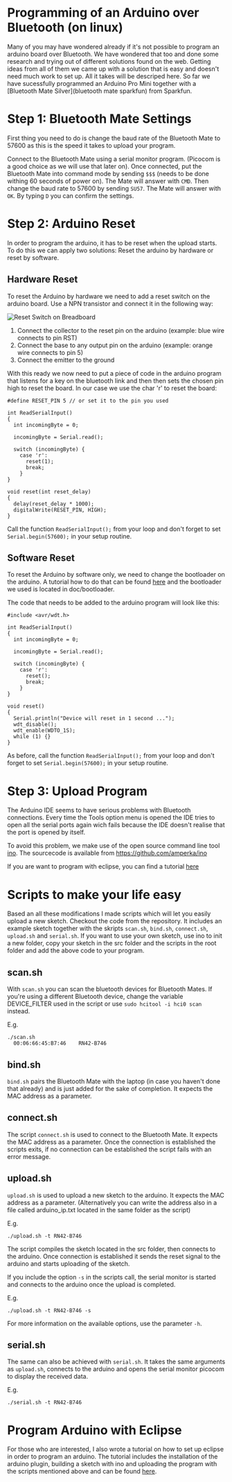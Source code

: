 <!-- Uses markdown syntax for neat display at github -->

# Programming of an Arduino over Bluetooth (on linux)

Many of you may have wondered already if it's not possible to program an arduino board over Bluetooth. We have wondered that too and done some research and trying out of different solutions found on the web. Getting ideas from all of them we came up with a solution that is easy and doesn't need much work to set up. All it takes will be descriped here. So far we have sucessfully programmed an Arduino Pro Mini together with a [Bluetooth Mate Silver](bluetooth mate sparkfun) from Sparkfun.

# Step 1: Bluetooth Mate Settings

First thing you need to do is change the baud rate of the Bluetooth Mate to 57600 as this is the speed it takes to upload your program. 

Connect to the Bluetooth Mate using a serial monitor program. (Picocom is a good choice as we will use that later on). Once connected, put the Bluetooth Mate into command mode by sending `$$$` (needs to be done withing 60 seconds of power on). The Mate will answer with `CMD`. Then change the baud rate to 57600 by sending `SU57`. The Mate will answer with `OK`. By typing `D` you can confirm the settings.

# Step 2: Arduino Reset

In order to program the arduino, it has to be reset when the upload starts. To do this we can apply two solutions: Reset the arduino by hardware or reset by software. 

## Hardware Reset

To reset the Arduino by hardware we need to add a reset switch on the arduino board. Use a NPN transistor and connect it in the following way:

![Reset Switch on Breadboard](https://raw.github.com/eggerdo/arduino_blue/master/doc/reset_circuit.png)

1. Connect the collector to the reset pin on the arduino (example: blue wire connects to pin RST)
2. Connect the base to any output pin on the arduino (example: orange wire connects to pin 5)
3. Connect the emitter to the ground

With this ready we now need to put a piece of code in the arduino program that listens for a key on the bluetooth link and then then sets the chosen pin high to reset the board. In our case we use the char 'r' to reset the board:

	#define RESET_PIN 5 // or set it to the pin you used
	
	int ReadSerialInput()
	{
	  int incomingByte = 0;
	  
	  incomingByte = Serial.read();

	  switch (incomingByte) {
	    case 'r':
	      reset(1);
	      break;
	    }
	}

	void reset(int reset_delay) 
	{
	  delay(reset_delay * 1000);
	  digitalWrite(RESET_PIN, HIGH);
	}

Call the function `ReadSerialInput();` from your loop and don't forget to set `Serial.begin(57600);` in your setup routine. 

## Software Reset

To reset the Arduino by software only, we need to change the bootloader on the arduino. A tutorial how to do that can be found [here](https://github.com/eggerdo/arduino_blue/raw/master/doc/ArduinoSoftwareReset.pdf) and the bootloader we used is located in doc/bootloader.

The code that needs to be added to the arduino program will look like this:

	#include <avr/wdt.h>

	int ReadSerialInput()
	{
	  int incomingByte = 0;
	  
	  incomingByte = Serial.read();

	  switch (incomingByte) {
	    case 'r':
	      reset();
	      break;
	    }
	}

	void reset()
	{
	  Serial.println("Device will reset in 1 second ...");
	  wdt_disable();
	  wdt_enable(WDTO_1S);
	  while (1) {}
	}

As before, call the function `ReadSerialInput();` from your loop and don't forget to set `Serial.begin(57600);` in your setup routine. 

# Step 3: Upload Program

The Arduino IDE seems to have serious problems with Bluetooth connections. Every time the Tools option menu is opened the IDE tries to open all the serial ports again wich fails because the IDE doesn't realise that the port is opened by itself.

To avoid this problem, we make use of the open source command line tool [ino](http://inotool.org/). The sourcecode is available from https://github.com/amperka/ino

If you are want to program with eclipse, you can find a tutorial [here](https://github.com/eggerdo/arduino_blue/raw/master/doc/ProgramArduinowithEclipse.pdf)

# Scripts to make your life easy

Based an all these modifications I made scripts which will let you easily upload a new sketch. Checkout the code from the repository. It includes an example sketch together with the skripts `scan.sh`, `bind.sh`, `connect.sh`, `upload.sh` and `serial.sh`. If you want to use your own sketch, use ino to init a new folder, copy your sketch in the src folder and the scripts in the root folder and add the above code to your program.

## scan.sh

With `scan.sh` you can scan the bluetooth devices for Bluetooth Mates. If you're using a different Bluetooth device, change the variable DEVICE_FILTER used in the script or use `sudo hcitool -i hci0 scan` instead.

E.g.

	./scan.sh
	  00:06:66:45:B7:46    RN42-B746

## bind.sh

`bind.sh` pairs the Bluetooth Mate with the laptop (in case you haven't done that already) and is just added for the sake of completion. It expects the MAC address as a parameter.

## connect.sh

The script `connect.sh` is used to connect to the Bluetooth Mate. It expects the MAC address as a parameter. Once the connection is established the scripts exits, if no connection can be established the script fails with an error message. 

## upload.sh

`upload.sh` is used to upload a new sketch to the arduino. It expects the MAC address as a parameter. (Alternatively you can write the address also in a file called arduino_ip.txt located in the same folder as the script)

E.g.

	./upload.sh -t RN42-B746

The script compiles the sketch located in the src folder, then connects to the arduino. Once connection is established it sends the reset signal to the arduino and starts uploading of the sketch.

If you include the option `-s` in the scripts call, the serial monitor is started and connects to the arduino once the upload is completed. 

E.g.

	./upload.sh -t RN42-B746 -s

For more information on the available options, use the parameter `-h`.

## serial.sh

The same can also be achieved with `serial.sh`. It takes the same arguments as `upload.sh`, connects to the arduino and opens the serial monitor picocom to display the received data. 

E.g.

	./serial.sh -t RN42-B746

# Program Arduino with Eclipse

For those who are interested, I also wrote a tutorial on how to set up eclipse in order to program an arduino. The tutorial includes the installation of the arduino plugin, building a sketch with ino and uploading the program with the scripts mentioned above and can be found [here](https://raw.github.com/eggerdo/arduino_blue/master/doc/ProgramArduinowithEclipse.pdf).
